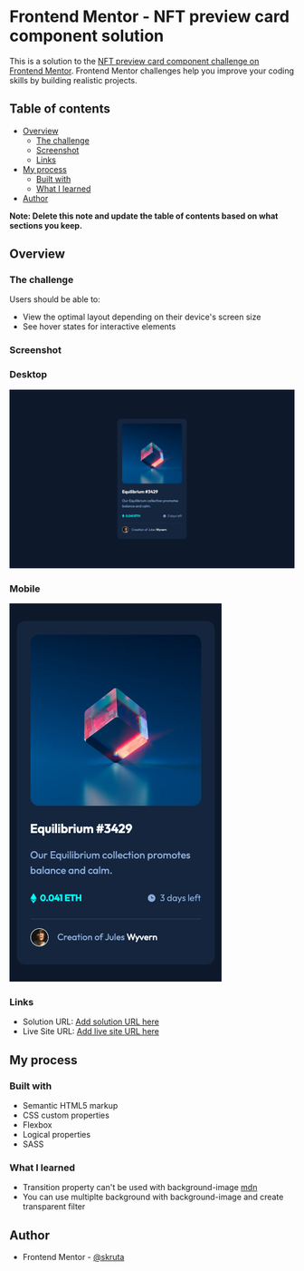 # Frontend Mentor - NFT preview card component solution

This is a solution to the [NFT preview card component challenge on Frontend Mentor](https://www.frontendmentor.io/challenges/nft-preview-card-component-SbdUL_w0U). Frontend Mentor challenges help you improve your coding skills by building realistic projects.

## Table of contents

- [Overview](#overview)
  - [The challenge](#the-challenge)
  - [Screenshot](#screenshot)
  - [Links](#links)
- [My process](#my-process)
  - [Built with](#built-with)
  - [What I learned](#what-i-learned)
- [Author](#author)

**Note: Delete this note and update the table of contents based on what sections you keep.**

## Overview

### The challenge

Users should be able to:

- View the optimal layout depending on their device's screen size
- See hover states for interactive elements

### Screenshot

### Desktop

![](/design/desktop-solution.png)

### Mobile

![](/design/mobile-solution.png)

### Links

- Solution URL: [Add solution URL here](https://github.com/skruta/nft-preview-card-component)
- Live Site URL: [Add live site URL here](https://nft-preview-card-component-three-phi.vercel.app/)

## My process

### Built with

- Semantic HTML5 markup
- CSS custom properties
- Flexbox
- Logical properties
- SASS

### What I learned

- Transition property can't be used with background-image [mdn](https://developer.mozilla.org/en-US/docs/Web/CSS/CSS_animated_properties)
- You can use multiplte background with background-image and create transparent filter

## Author

- Frontend Mentor - [@skruta](https://www.frontendmentor.io/profile/skruta)
